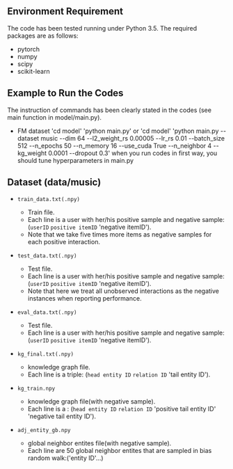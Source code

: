 ## Environment Requirement
The code has been tested running under Python 3.5. The required packages are as follows:
* pytorch
* numpy
* scipy
* scikit-learn

## Example to Run the Codes
The instruction of commands has been clearly stated in the codes (see main function in model/main.py).
* FM dataset
'cd model'
'python main.py' 
or
'cd model'
'python main.py --dataset music --dim 64 --l2_weight_rs 0.00005 --lr_rs 0.01 --batch_size 512 --n_epochs 50 --n_memory 16 --use_cuda True --n_neighbor 4 --kg_weight 0.0001 --dropout 0.3'
when you run codes in first way, you should tune hyperparameters in main.py

## Dataset (data/music)
* `train_data.txt(.npy)`
  * Train file.
  * Each line is a user with her/his positive sample and negative sample: (`userID`  `positive itemID` 'negative itemID').
  * Note that we take five times more items as negative samples for each positive interaction.  

* `test_data.txt(.npy)`
  * Test file.
  * Each line is a user with her/his positive sample and negative sample: (`userID`  `positive itemID` 'negative itemID').
  * Note that here we treat all unobserved interactions as the negative instances when reporting performance.

* `eval_data.txt(.npy)`
  * Test file.
  * Each line is a user with her/his positive sample and negative sample: (`userID`  `positive itemID` 'negative itemID').

* `kg_final.txt(.npy)`
  * knowledge graph file.
  * Each line is a triple: (`head entity ID`  `relation ID` 'tail entity ID').

* `kg_train.npy`
  * knowledge graph file(with negative sample).
  * Each line is a : (`head entity ID`  `relation ID` 'positive tail entity ID' 'negative tail entity ID').

* `adj_entity_gb.npy`
  * global neighbor entites file(with negative sample).
  * Each line are 50 global neighbor entites that are sampled in bias random walk:('entity ID'...)
